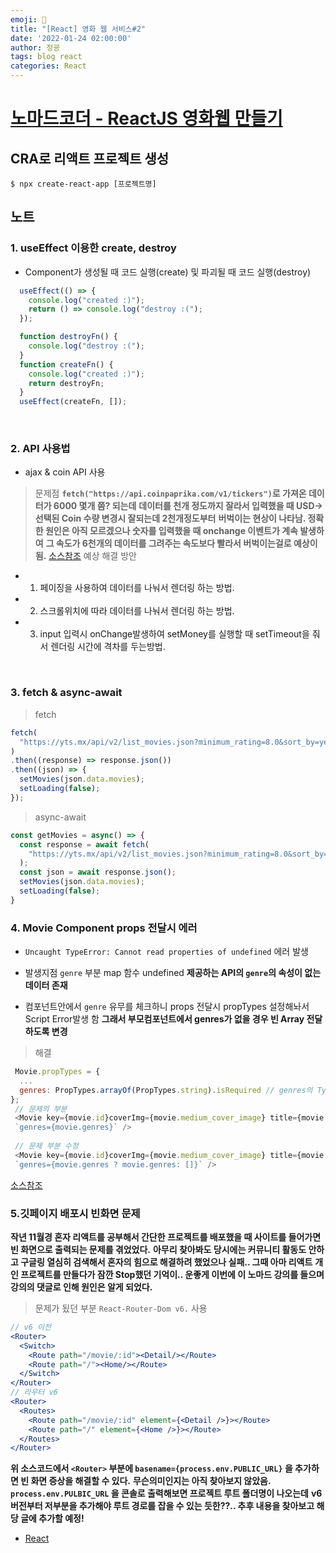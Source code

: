 ```yaml
---
emoji: 🧢
title: "[React] 영화 웹 서비스#2"
date: '2022-01-24 02:00:00'
author: 정굥
tags: blog react
categories: React
---
```


# [노마드코더 - ReactJS 영화웹 만들기](https://nomadcoders.co/react-for-beginners/lectures/3258)

## CRA로 리액트 프로젝트 생성
    $ npx create-react-app [프로젝트명]
  
## 노트
### 1. useEffect 이용한 create, destroy 
* Component가 생성될 때 코드 실행(create) 및 파괴될 때 코드 실행(destroy) 
```javascript
  useEffect(() => {
    console.log("created :)");
    return () => console.log("destroy :(");
  });
```

```javascript
  function destroyFn() {
    console.log("destroy :(");
  }
  function createFn() {
    console.log("created :)");
    return destroyFn;
  }
  useEffect(createFn, []);

```

<br/>

### 2. API 사용법 
* ajax & coin API 사용 
>문제점
**`fetch("https://api.coinpaprika.com/v1/tickers")`로 가져온 데이터가 6000 몇개 쯤? 되는데**
**데이터를 천개 정도까지 잘라서 입력했을 때 USD-> 선택된 Coin 수량 변경시 잘되는데 2천개정도부터**
**버벅이는 현상이 나타남. 정확한 원인은 아직 모르겠으나 숫자를 입력했을 때 onchange 이벤트가 계속 발생하여** 
**그 속도가 6천개의 데이터를 그려주는 속도보다 빨라서 버벅이는걸로 예상이됨.**
[소스참조](https://github.com/wjdrbdyd/movie-web/coin-exam)
> 예상 해결 방안 
- 1. 페이징을 사용하여 데이터를 나눠서 렌더링 하는 방법.
- 2. 스크롤위치에 따라 데이터를 나눠서 렌더링 하는 방법.
- 3. input 입력시 onChange발생하여 setMoney를 실행할 때 setTimeout을 줘서 렌더링 시간에 격차를 두는방법.

<br/>

### 3. fetch & async-await 
> fetch
```javascript
fetch(
  "https://yts.mx/api/v2/list_movies.json?minimum_rating=8.0&sort_by=year"
)
.then((response) => response.json())
.then((json) => {
  setMovies(json.data.movies);
  setLoading(false);
});
```
> async-await 
```javascript
const getMovies = async() => {
  const response = await fetch(
    "https://yts.mx/api/v2/list_movies.json?minimum_rating=8.0&sort_by=year"
  );
  const json = await response.json();
  setMovies(json.data.movies);
  setLoading(false);
}
```
### 4. Movie Component props 전달시 에러
* `Uncaught TypeError: Cannot read properties of undefined` 에러 발생
* 발생지점 `genre` 부분 map 함수 undefined
**제공하는 API의 `genre`의 속성이 없는 데이터 존재** 

* 컴포넌트안에서 `genre` 유무를 체크하니 props 전달시 propTypes 설정해놔서 Script Error발생 함 
**그래서 부모컴포넌트에서 genres가 없을 경우 빈 Array 전달하도록 변경**
> 해결
```javascript
 Movie.propTypes = {
  ...
  genres: PropTypes.arrayOf(PropTypes.string).isRequired // genres의 Type 설정 부분
};
 // 문제의 부분
 <Movie key={movie.id}coverImg={movie.medium_cover_image} title={movie.title} summary={movie.summary} 
 `genres={movie.genres}` /> 
 
 // 문제 부분 수정
 <Movie key={movie.id}coverImg={movie.medium_cover_image} title={movie.title} summary={movie.summary} 
 `genres={movie.genres ? movie.genres: []}` /> 
```
[소스참조](https://github.com/wjdrbdyd/movie-web)

### 5.깃페이지 배포시 빈화면 문제
**작년 11월경 혼자 리액트를 공부해서 간단한 프로젝트를 배포했을 때 사이트를 들어가면 빈 화면으로 출력되는 문제를 겪었었다.**
**아무리 찾아봐도 당시에는 커뮤니티 활동도 안하고 구글링 열심히 검색해서 혼자의 힘으로 해결하려 했었으나 실패.. 그때 아마 리액트**
**개인 프로젝트를 만들다가 잠깐 Stop했던 기억이.. 운좋게 이번에 이 노마드 강의를 들으며 강의의 댓글로 인해 원인은 알게 되었다.**
> 문제가 됬던 부분 `React-Router-Dom v6.` 사용
```jsx
// v6 이전
<Router>
  <Switch>
    <Route path="/movie/:id"><Detail/></Route>
    <Route path="/"><Home/></Route>
  </Switch>
</Router>
// 라우터 v6
<Router>
  <Routes>
    <Route path="/movie/:id" element={<Detail />}></Route>
    <Route path="/" element={<Home />}></Route>
  </Routes>
</Router>
```
**위 소스코드에서 `<Router>`  부분에 `basename={process.env.PUBLIC_URL}` 을 추가하면 빈 화면 증상을 해결할 수 있다.**
**무슨의미인지는 아직 찾아보지 않았음. `process.env.PULBIC_URL` 을 콘솔로 출력해보면 프로젝트 루트 폴더명이 나오는데**
**v6 버전부터 저부분을 추가해야 루트 경로를 잡을 수 있는 듯한??.. 추후 내용을 찾아보고 해당 글에 추가할 예정!**
<br/>

- [React](/posts/React)
  
```toc

```
